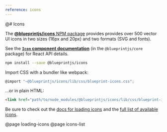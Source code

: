 ```yaml
---
reference: icons
---
```


@# Icons

The [**@blueprintjs/icons** NPM package](https://www.npmjs.com/package/@blueprintjs/icons)
provides  provides over 500 vector UI icons in two sizes (16px and 20px) and two formats (SVG and fonts).

<div class="@ns-callout @ns-intent-primary @ns-icon-info-sign">

See the [**`Icon` component documentation**](#core/components/icon) (in the `@blueprintjs/core` package) for React API details.
</div>

```sh
npm install --save @blueprintjs/icons
```

Import CSS with a bundler like webpack:

```js
@import "~@blueprintjs/icons/lib/css/blueprint-icons.css";
```

...or in plain HTML:

```html
<link href="path/to/node_modules/@blueprintjs/icons/lib/css/blueprint-icons.css" rel="stylesheet" />
```

Be sure to check out the [docs for loading icons](#icons/loading-icons) and the
[full list of available icons](#icons/icons-list).

@page loading-icons
@page icons-list
